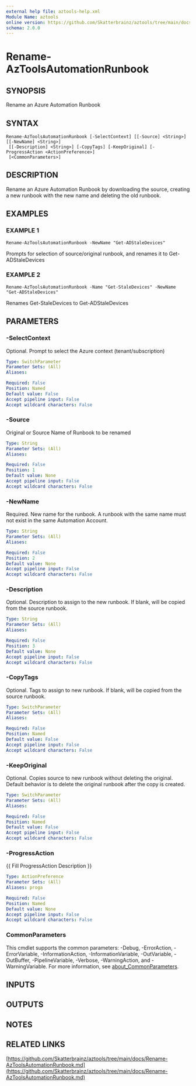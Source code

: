 ```yaml
---
external help file: aztools-help.xml
Module Name: aztools
online version: https://github.com/Skatterbrainz/aztools/tree/main/docs/Rename-AzToolsAutomationRunbook.md
schema: 2.0.0
---
```


# Rename-AzToolsAutomationRunbook

## SYNOPSIS
Rename an Azure Automation Runbook

## SYNTAX

```
Rename-AzToolsAutomationRunbook [-SelectContext] [[-Source] <String>] [[-NewName] <String>]
 [[-Description] <String>] [-CopyTags] [-KeepOriginal] [-ProgressAction <ActionPreference>]
 [<CommonParameters>]
```

## DESCRIPTION
Rename an Azure Automation Runbook by downloading the source, creating a new runbook with
the new name and deleting the old runbook.

## EXAMPLES

### EXAMPLE 1
```
Rename-AzToolsAutomationRunbook -NewName "Get-ADStaleDevices"
```

Prompts for selection of source/original runbook, and renames it to Get-ADStaleDevices

### EXAMPLE 2
```
Rename-AzToolsAutomationRunbook -Name "Get-StaleDevices" -NewName "Get-ADStaleDevices"
```

Renames Get-StaleDevices to Get-ADStaleDevices

## PARAMETERS

### -SelectContext
Optional.
Prompt to select the Azure context (tenant/subscription)

```yaml
Type: SwitchParameter
Parameter Sets: (All)
Aliases:

Required: False
Position: Named
Default value: False
Accept pipeline input: False
Accept wildcard characters: False
```

### -Source
Original or Source Name of Runbook to be renamed

```yaml
Type: String
Parameter Sets: (All)
Aliases:

Required: False
Position: 1
Default value: None
Accept pipeline input: False
Accept wildcard characters: False
```

### -NewName
Required.
New name for the runbook.
A runbook with the same name must not exist in the same Automation Account.

```yaml
Type: String
Parameter Sets: (All)
Aliases:

Required: False
Position: 2
Default value: None
Accept pipeline input: False
Accept wildcard characters: False
```

### -Description
Optional.
Description to assign to the new runbook.
If blank, will be copied from the source runbook.

```yaml
Type: String
Parameter Sets: (All)
Aliases:

Required: False
Position: 3
Default value: None
Accept pipeline input: False
Accept wildcard characters: False
```

### -CopyTags
Optional.
Tags to assign to new runbook.
If blank, will be copied from the source runbook.

```yaml
Type: SwitchParameter
Parameter Sets: (All)
Aliases:

Required: False
Position: Named
Default value: False
Accept pipeline input: False
Accept wildcard characters: False
```

### -KeepOriginal
Optional.
Copies source to new runbook without deleting the original.
Default behavior is to delete the 
original runbook after the copy is created.

```yaml
Type: SwitchParameter
Parameter Sets: (All)
Aliases:

Required: False
Position: Named
Default value: False
Accept pipeline input: False
Accept wildcard characters: False
```

### -ProgressAction
{{ Fill ProgressAction Description }}

```yaml
Type: ActionPreference
Parameter Sets: (All)
Aliases: proga

Required: False
Position: Named
Default value: None
Accept pipeline input: False
Accept wildcard characters: False
```

### CommonParameters
This cmdlet supports the common parameters: -Debug, -ErrorAction, -ErrorVariable, -InformationAction, -InformationVariable, -OutVariable, -OutBuffer, -PipelineVariable, -Verbose, -WarningAction, and -WarningVariable. For more information, see [about_CommonParameters](http://go.microsoft.com/fwlink/?LinkID=113216).

## INPUTS

## OUTPUTS

## NOTES

## RELATED LINKS

[https://github.com/Skatterbrainz/aztools/tree/main/docs/Rename-AzToolsAutomationRunbook.md](https://github.com/Skatterbrainz/aztools/tree/main/docs/Rename-AzToolsAutomationRunbook.md)

